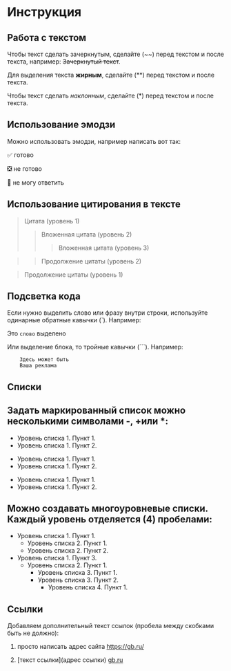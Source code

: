 # Инструкция

## Работа с текстом

Чтобы текст сделать зачеркнутым, сделайте (~~) перед текстом и после текста, например: ~~Зачеркнутый текст~~.

Для выделения текста **жирным**, сделайте (**) перед текстом и после текста.

Чтобы текст сделать *наклонным*, сделайте (*) перед текстом и после текста.


## Использование эмодзи

Можно использовать эмодзи, например написать вот так:

:white_check_mark: готово

:negative_squared_cross_mark: не готово

:black_square_button: не могу ответить

## Использование цитирования в тексте

> Цитата (уровень 1)    
> > Вложенная цитата (уровень 2)    
> > > Вложенная цитата (уровень 3)    

> > Продолжение цитаты (уровень 2)    

> Продолжение цитаты (уровень 1)    

## Подсветка кода

Если нужно выделить слово или фразу внутри строки, используйте одинарные обратные кавычки (`). Например: 

Это `слово` выделено 

Или выделение блока, то тройные кавычки (```). Например:

```
    Здесь может быть
    Ваша реклама
```

## Списки

## Задать маркированный список можно несколькими символами -, +или *:

- Уровень списка 1. Пункт 1.
- Уровень списка 1. Пункт 2.

+ Уровень списка 1. Пункт 1.
+ Уровень списка 1. Пункт 2.

* Уровень списка 1. Пункт 1.
* Уровень списка 1. Пункт 2.

## Можно создавать многоуровневые списки. Каждый уровень отделяется (4) пробелами:

- Уровень списка 1. Пункт 1.
    - Уровень списка 2. Пункт 1.
    - Уровень списка 2. Пункт 2.
- Уровень списка 1. Пункт 3.
    - Уровень списка 2. Пункт 1.
        - Уровень списка 3. Пункт 1.
        - Уровень списка 3. Пункт 2.
           - Уровень списка 4. Пункт 1.

## Ссылки

Добавляем дополнительный текст ссылок (пробела между скобками быть не должно):

1. просто написать адрес сайта https://gb.ru/

2. [текст ссылки](адрес ссылки) [gb.ru](https://gb.ru/) 